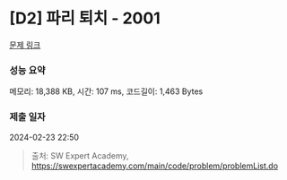 # [D2] 파리 퇴치 - 2001 

[문제 링크](https://swexpertacademy.com/main/code/problem/problemDetail.do?contestProbId=AV5PzOCKAigDFAUq) 

### 성능 요약

메모리: 18,388 KB, 시간: 107 ms, 코드길이: 1,463 Bytes

### 제출 일자

2024-02-23 22:50



> 출처: SW Expert Academy, https://swexpertacademy.com/main/code/problem/problemList.do